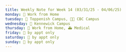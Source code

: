 ```yaml
---
title: Weekly Note for Week 14 (03/31/25 - 04/06/25)
monday: 🏡 Work from Home
tuesday: 🏫 Toppenish Campus, 🌃🏫 CBC Campus
wednesday: 🏫 Kennewick Campus
thursday: 🏡 Work from Home, 🚑 Medical
friday: 🫥 by appt only
saturday: 🫥 by appt only
sunday: 🫥 by appt only
---
```

